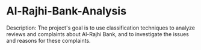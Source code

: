 # Al-Rajhi-Bank-Analysis
Description: The project's goal is to use classification techniques to analyze reviews and complaints about Al-Rajhi Bank, and to investigate the issues and reasons for these complaints. 
